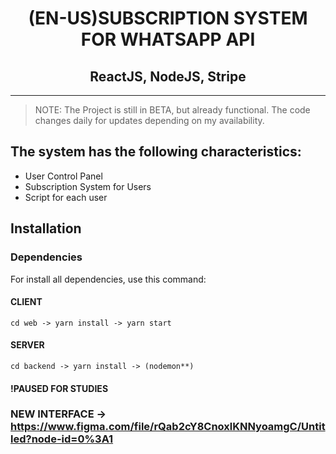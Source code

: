 <h1 align="center">(EN-US)SUBSCRIPTION SYSTEM FOR WHATSAPP API</h1>
<h2 align="center">ReactJS, NodeJS, Stripe</h2>
<hr>

> NOTE: The Project is still in BETA, but already functional. The code changes daily for updates depending on my availability.

## The system has the following characteristics:
<ul>
  <li>User Control Panel</li>
  <li>Subscription System for Users</li>
  <li>Script for each user</li>
</ul>

## Installation

### Dependencies
For install all dependencies, use this command:

#### CLIENT

    cd web -> yarn install -> yarn start
    
#### SERVER

    cd backend -> yarn install -> (nodemon**) 
    
#### !PAUSED FOR STUDIES

### NEW INTERFACE -> https://www.figma.com/file/rQab2cY8CnoxlKNNyoamgC/Untitled?node-id=0%3A1
